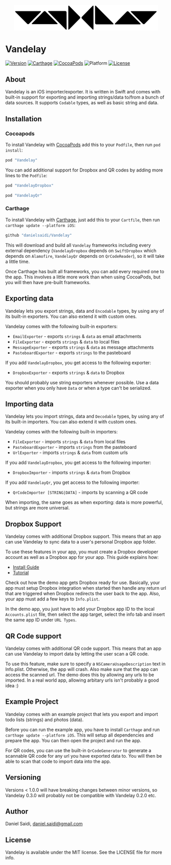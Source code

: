 <p align="center">
    <img src ="Assets/logo-900.png" width="450" alt="Vandelay logo" />
</p>


# Vandelay

[![Version](https://badge.fury.io/gh/danielsaidi%2FVandelay.svg?style=flat)](http://badge.fury.io/gh/danielsaidi%2FVandelay)
[![Carthage](https://img.shields.io/badge/carthage-supported-green.svg?style=flat)](https://github.com/danielsaidi/Vandelay)
[![CocoaPods](https://img.shields.io/cocoapods/v/Vandelay.svg?style=flat)](http://cocoapods.org/pods/Vandelay)
![Platform](https://img.shields.io/cocoapods/p/Vandelay.svg?style=flat)
[![License](https://badges.frapsoft.com/os/mit/mit.svg?style=flat&v=102)](https://github.com/ellerbrock/open-source-badge/)


## About

Vandelay is an iOS importer/exporter. It is written in Swift and comes
with built-in support for exporting and importing strings/data to/from
a bunch of data sources. It supports `Codable` types, as well as basic
string and data.


## Installation

### Cocoapods

To install Vandelay with [CocoaPods](http://cocoapods.org) add this to
your `Podfile`, then run `pod install`:

```ruby
pod "Vandelay"
```

You can add additional support for Dropbox and QR codes by adding more
lines to the `Podfile`: 

```ruby
pod "VandelayDropbox"
```

```ruby
pod "VandelayQr"
```

### Carthage

To install Vandelay with [Carthage](https://github.com/Carthage), just
add this to your `Cartfile`, then run `carthage update --platform iOS`:

```ruby
github "danielsaidi/Vandelay"
```

This will download and build all `Vandelay` frameworks including every
external dependency (`VandelayDropbox` depends on `SwiftDropbox` which
depends on `Alamofire`, `VandelayQr` depends on `QrCodeReader`), so it
will take a little time.

Once Carthage has built all frameworks, you can add every required one
to the app. This involves a little more work than when using CocoaPods,
but you will then have pre-built frameworks.


## Exporting data

Vandelay lets you export strings, data and `Encodable` types, by using
any of its built-in exporters. You can also extend it with custom ones.

Vandelay comes with the following built-in exporters:

- `EmailExporter` - exports `strings` & `data` as email attachments
- `FileExporter` - exports `strings` & `data` to local files
- `MessageExporter` - exports `strings` & `data` as message attachments
- `PasteboardExporter` - exports `strings` to the pasteboard

If you add `VandelayDropbox`, you get access to the following exporter:

- `DropboxExporter` - exports `strings` & `data` to Dropbox

You should probably use string exporters whenever possible. Use a data
exporter when you only have `Data` or when a type can't be serialized.


## Importing data

Vandelay lets you import strings, data and `Decodable` types, by using
any of its built-in importers. You can also extend it with custom ones.

Vandelay comes with the following built-in importers:

- `FileExporter` - imports `strings` & `data` from local files
- `PasteboardExporter` - imports `strings` from the pasteboard
- `UrlExporter` - imports `strings` & `data` from custom urls

If you add `VandelayDropbox`, you get access to the following importer:

- `DropboxImporter` - imports `strings` & `data` from Dropbox

If you add `VandelayQr`, you get access to the following importer:

- `QrCodeImporter [STRING|DATA]` - imports by scanning a QR code

When importing, the same goes as when exporting: data is more powerful,
but strings are more universal.


## Dropbox Support

Vandelay comes with additional Dropbox support. This means that an app
can use Vandelay to sync data to a user's personal Dropbox app folder.

To use these features in your app, you must create a Dropbox developer
account as well as a Dropbox app for your app. This guide explains how:

- [Install Guide](https://www.dropbox.com/developers/documentation/swift#install)
- [Tutorial](https://www.dropbox.com/developers/documentation/swift#tutorial)

Check out how the demo app gets Dropbox ready for use. Basically, your
app must setup Dropbox integration when started then handle any return
url that are triggered when Dropbox redirects the user back to the app.
Also, your app must add a few keys to `Info.plist`.

In the demo app, you just have to add your Dropbox app ID to the local
`Accounts.plist` file, then select the app target, select the info tab
and insert the same app ID under `URL Types`.


## QR Code support

Vandelay comes with additional QR code support. This means that an app
can use Vandelay to import data by letting the user scan a QR code.

To use this feature, make sure to specify a `NSCameraUsageDescription`
text in Info.plist. Otherwise, the app will crash. Also make sure that
the app can access the scanned url. The demo does this by allowing any
urls to be imported. In a real world app, allowing arbitary urls isn't
probably a good idea :)


## Example Project

Vandelay comes with an example project that lets you export and import
todo lists (strings) and photos (data).

Before you can run the example app, you have to install `Carthage` and
run `carthage update --platform iOS`. This will setup all dependencies
and prepare the app. You can then open the project and run the app.

For QR codes, you can use the built-in `QrCodeGenerator` to generate a
scannable QR code for any url you have exported data to. You will then
be able to scan that code to import data into the app.


## Versioning

Versions < 1.0.0 will have breaking changes between minor versions, so
Vandelay 0.3.0 will probably not be compatible with Vandelay 0.2.0 etc.


## Author

Daniel Saidi, daniel.saidi@gmail.com


## License

Vandelay is available under the MIT license. See the LICENSE file for more info.

